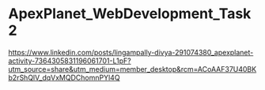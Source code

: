 # ApexPlanet_WebDevelopment_Task2
https://www.linkedin.com/posts/lingampally-divya-291074380_apexplanet-activity-7364305831196061701-L1pF?utm_source=share&utm_medium=member_desktop&rcm=ACoAAF37U40BKb2rShQlV_dqVxMQDChomnPYl4Q
